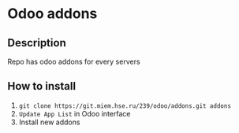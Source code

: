 # Odoo addons
## Description
Repo has odoo addons for every servers
## How to install
1. `git clone https://git.miem.hse.ru/239/odoo/addons.git addons`
1. `Update App List` in Odoo interface
1. Install new addons
